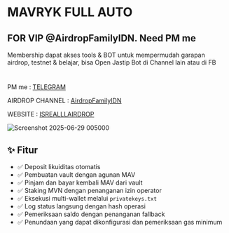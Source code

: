 # MAVRYK FULL AUTO

## FOR VIP @AirdropFamilyIDN. Need PM me
Membership dapat akses tools & BOT untuk mempermudah garapan airdrop, testnet & belajar, bisa Open Jastip Bot di Channel lain atau di FB
#

PM me : [TELEGRAM](https://t.me/Isrealll1)

AIRDROP CHANNEL : [AirdropFamilyIDN](https://t.me/AirdropFamilyIDN)

WEBSITE : [ISREALLLAIRDROP](https://isrealllairdrop.tech/)


![Screenshot 2025-06-29 005000](https://github.com/user-attachments/assets/5af975bf-22ad-4987-99ed-aed904fa8cce)



## ✨ Fitur

- ✅ Deposit likuiditas otomatis
- ✅ Pembuatan vault dengan agunan MAV
- ✅ Pinjam dan bayar kembali MAV dari vault
- ✅ Staking MVN dengan penanganan izin operator
- ✅ Eksekusi multi-wallet melalui `privatekeys.txt`
- ✅ Log status langsung dengan hash operasi
- ✅ Pemeriksaan saldo dengan penanganan fallback
- ✅ Penundaan yang dapat dikonfigurasi dan pemeriksaan gas minimum
